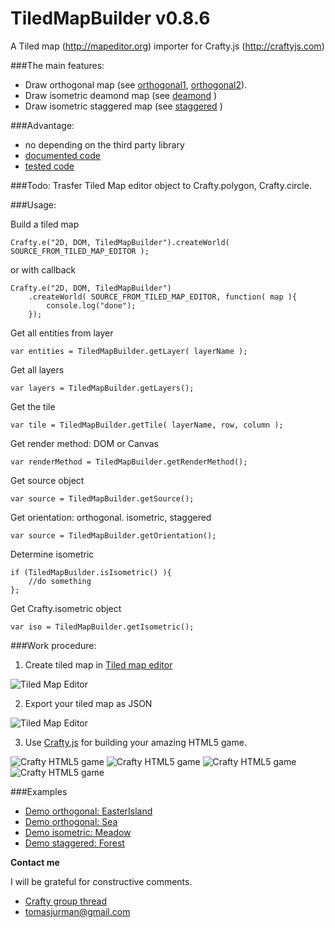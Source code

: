 # TiledMapBuilder v0.8.6

A Tiled map (http://mapeditor.org) importer for Crafty.js (http://craftyjs.com)

###The main features:
- Draw orthogonal map (see [orthogonal1](http://crafty.kibo.cz/tiled2Demo/examples/EasterIsland), [orthogonal2](http://crafty.kibo.cz/tiled2Demo/examples/Sea)).
- Draw isometric deamond map (see [deamond](#) )
- Draw isometric staggered map (see [staggered](#) )

###Advantage:
- no depending on the third party library
- [documented code](https://github.com/Kibo/TiledMapBuilder/blob/master/WebContent/tiledmapbuilder.js)
- [tested code](https://github.com/Kibo/TiledMapBuilder/blob/master/WebContent/test/tests.html)

###Todo:
Trasfer Tiled Map editor object to Crafty.polygon, Crafty.circle.

###Usage:

Build a tiled map
```
Crafty.e("2D, DOM, TiledMapBuilder").createWorld( SOURCE_FROM_TILED_MAP_EDITOR );    
```
or with callback

```
Crafty.e("2D, DOM, TiledMapBuilder")
	.createWorld( SOURCE_FROM_TILED_MAP_EDITOR, function( map ){
		console.log("done");
	});    
```

Get all entities from layer
```
var entities = TiledMapBuilder.getLayer( layerName );
```

Get all layers
```
var layers = TiledMapBuilder.getLayers();
```

Get the tile
```
var tile = TiledMapBuilder.getTile( layerName, row, column );
```

Get render method: DOM or Canvas
```
var renderMethod = TiledMapBuilder.getRenderMethod();
```

Get source object
```
var source = TiledMapBuilder.getSource();
```

Get orientation: orthogonal. isometric, staggered
```
var source = TiledMapBuilder.getOrientation();
```

Determine isometric
```
if (TiledMapBuilder.isIsometric() ){
	//do something
};
```

Get Crafty.isometric object
```
var iso = TiledMapBuilder.getIsometric();
```

###Work procedure:

1) Create tiled map in [Tiled map editor](http://mapeditor.org)

![Tiled Map Editor](https://raw.github.com/Kibo/TiledMapBuilder/master/WebContent/img/editor.png)

2) Export your tiled map as JSON

![Tiled Map Editor](https://raw.github.com/Kibo/TiledMapBuilder/master/WebContent/img/export.png)

3) Use [Crafty.js](http://craftyjs.com) for building your amazing HTML5 game.

![Crafty HTML5 game](https://raw.github.com/Kibo/TiledMapBuilder/master/WebContent/img/game1.png)
![Crafty HTML5 game](https://raw.github.com/Kibo/TiledMapBuilder/master/WebContent/img/game2.png)
![Crafty HTML5 game](https://raw.github.com/Kibo/TiledMapBuilder/master/WebContent/img/deamond.png)
![Crafty HTML5 game](https://raw.github.com/Kibo/TiledMapBuilder/master/WebContent/img/staggered.png)


###Examples
- [Demo orthogonal: EasterIsland](http://crafty.kibo.cz/tiled2Demo/examples/EasterIsland)
- [Demo orthogonal: Sea](http://crafty.kibo.cz/tiled2Demo/examples/Sea)
- [Demo isometric: Meadow](#)
- [Demo staggered: Forest](#)


**Contact me**

I will be grateful for constructive comments.

- [Crafty group thread](https://groups.google.com/d/msg/craftyjs/63eQ0SRw40I/tk5cGKRCME0J)
- tomasjurman@gmail.com


